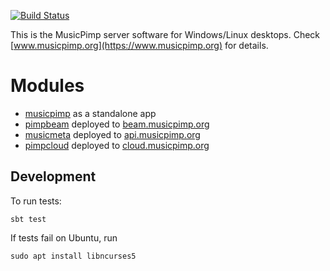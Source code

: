 [![Build Status](https://github.com/malliina/musicpimp/workflows/Test/badge.svg)](https://github.com/malliina/musicpimp/actions)

This is the MusicPimp server software for Windows/Linux desktops. Check [www.musicpimp.org](https://www.musicpimp.org) for details.

# Modules

- [musicpimp](musicpimp) as a standalone app
- [pimpbeam](pimpbeam) deployed to [beam.musicpimp.org](https://beam.musicpimp.org)
- [musicmeta](musicmeta) deployed to [api.musicpimp.org](https://api.musicpimp.org)
- [pimpcloud](pimpcloud) deployed to [cloud.musicpimp.org](https://cloud.musicpimp.org)

## Development

To run tests:

    sbt test

If tests fail on Ubuntu, run

    sudo apt install libncurses5
